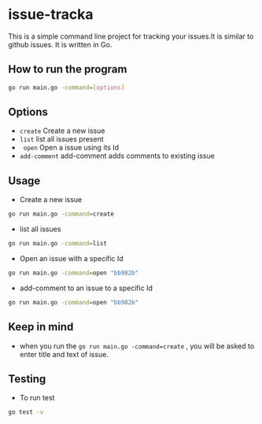 # issue-tracka

This is a simple command line project for tracking your issues.It is similar to github issues. It is written in Go.

## How to run the program
```sh
go run main.go -command=[options]
```

## Options
- ``` create ``` Create a new issue
- ``` list ``` list all issues present
- ```  open ``` Open a issue using its Id
- ``` add-comment ``` add-comment adds comments to existing issue

## Usage

- Create a new issue
```sh
go run main.go -command=create
```

- list all issues
```sh
go run main.go -command=list 
```

- Open an issue with a specific Id
```sh
go run main.go -command=open "bb982b"
```

- add-comment to an issue to a specific Id
```sh
go run main.go -command=open "bb982b"
```

## Keep in mind
- when you run the ``` go run main.go -command=create ``` , you will be asked to enter title and text of issue.

## Testing
- To run test

```sh
go test -v
```
